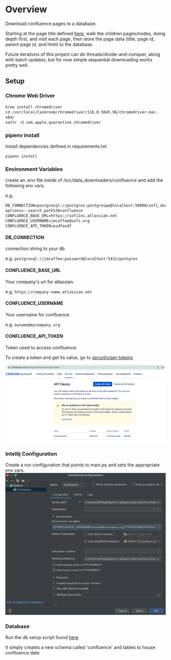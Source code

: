 # Overview
Download confluence pages to a database.

Starting at the page title defined [here](https://github.com/jasonmcaffee/python-playground/blob/main/projects/confluence/main.py#L7), 
walk the children pages/nodes, doing depth first, and visit each page, then store the page data (title, page id, parent page id, and html) to the database.

Future iterations of this project can do threads/divide-and-conquer, along with batch updates, but for now simple sequential downloading works pretty well.

## Setup
### Chrome Web Driver
```shell
brew install chromedriver
cd /usr/local/Caskroom/chromedriver/116.0.5845.96/chromedriver-mac-x64/  
xattr -d com.apple.quarantine chromedriver
```

### pipenv install
Install dependencies defined in requirements.txt
```shell
pipenv install
```

### Environment Variables
create an .env file inside of /src/data_downloaders/confluence and add the following env vars.

e.g.
```shell
DB_CONNECTION=postgresql://postgres:postgrespw@localhost:50000/sofi_docs?options=--search_path%3Dconfluence
CONFLUENCE_BASE_URL=https://sofiinc.atlassian.net
CONFLUENCE_USERNAME=jmcaffee@sofi.org
CONFLUENCE_API_TOKEN=asdfasdf
```


#### DB_CONNECTION
connection string to your db 

e.g. `postgresql://jmcaffee:password@localhost:5432/postgres`
#### CONFLUENCE_BASE_URL
Your company's url for atlassian.

e.g. `https://company-name.atlassian.net`
#### CONFLUENCE_USERNAME
Your username for confluence.

e.g. `myname@mycompany.org`

#### CONFLUENCE_API_TOKEN
Token used to access confluence.

To create a token and get its value, go to [security/api-tokens](https://id.atlassian.com/manage-profile/security/api-tokens)

![img.png](img.png)

### Intellij Configuration
Create a run configuration that points to main.py and sets the appropriate env vars.
![img_1.png](img_1.png)

### Database
Run the db setup script found [here](https://github.com/jasonmcaffee/python-playground/blob/main/projects/confluence/db/db_setup.sql)

It simply creates a new schema called 'confluence' and tables to house confluence date